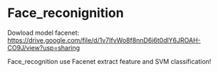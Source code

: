 # Face_reconignition

Dowload model facenet: https://drive.google.com/file/d/1v7IfvWo8f8nnD6i6t0dlY6JROAH-CO9J/view?usp=sharing

Face_recognition use Facenet extract feature and SVM classification!
